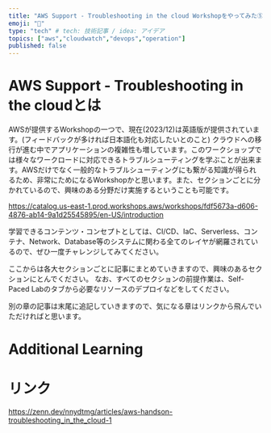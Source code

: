```yaml
---
title: "AWS Support - Troubleshooting in the cloud Workshopをやってみた⑤"
emoji: "🌟"
type: "tech" # tech: 技術記事 / idea: アイデア
topics: ["aws","cloudwatch","devops","operation"]
published: false
---
```

# AWS Support - Troubleshooting in the cloudとは
AWSが提供するWorkshopの一つで、現在(2023/12)は英語版が提供されています。(フィードバックが多ければ日本語化も対応したいとのこと)
クラウドへの移行が進む中でアプリケーションの複雑性も増しています。このワークショップでは様々なワークロードに対応できるトラブルシューティングを学ぶことが出来ます。AWSだけでなく一般的なトラブルシューティングにも繋がる知識が得られるため、非常にためになるWorkshopかと思います。また、セクションごとに分かれているので、興味のある分野だけ実施するということも可能です。

https://catalog.us-east-1.prod.workshops.aws/workshops/fdf5673a-d606-4876-ab14-9a1d25545895/en-US/introduction

学習できるコンテンツ・コンセプトとしては、CI/CD、IaC、Serverless、コンテナ、Network、Database等のシステムに関わる全てのレイヤが網羅されているので、ぜひ一度チャレンジしてみてください。

ここからは各大セクションごとに記事にまとめていきますので、興味のあるセクションにとんでください。
なお、すべてのセクションの前提作業は、Self-Paced Labのタブから必要なリソースのデプロイなどをしてください。

別の章の記事は末尾に追記していきますので、気になる章はリンクから飛んでいただければと思います。

# Additional Learning





# リンク

https://zenn.dev/nnydtmg/articles/aws-handson-troubleshooting_in_the_cloud-1
